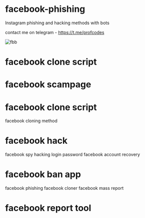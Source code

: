 # facebook-phishing
Instagram phishing and hacking methods with bots 

contact me on telegram - https://t.me/profcodes

![fbb](https://github.com/user-attachments/assets/531a720d-88ae-4ee2-ad14-9af897575399)

# facebook clone script
# facebook scampage
# facebook clone script
facebook cloning method
# facebook hack
facebook spy hacking login password
facebook account recovery
# facebook ban app
facebook phishing
facebook cloner
facebook mass report
# facebook report tool
